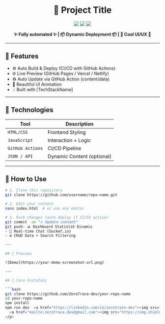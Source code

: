 <h1 align="center">🚀 Project Title</h1>

<p align="center">
  <img src="https://img.shields.io/github/license/username/repo-name?style=flat-square"/>
  <img src="https://img.shields.io/github/actions/workflow/status/username/repo-name/deploy.yml?label=CI/CD&style=flat-square"/>
  <img src="https://img.shields.io/github/last-commit/username/repo-name?style=flat-square"/>
</p>

<p align="center">
  <b>✨ Fully automated ✨ | 📦 Dynamic Deployment 📦 | 🎨 Cool UI/UX 🎨</b>
</p>

---

## 🧩 Features

- ⚙️ Auto Build & Deploy (CI/CD with GitHub Actions)
- 🌐 Live Preview (GitHub Pages / Vercel / Netlify)
- ♻️ Auto Update via GitHub Action (content/data)
- 🎉 Beautiful UI Animation
- 💡 Built with [TechStackName]

---

## 🔧 Technologies

| Tool         | Description          |
|--------------|----------------------|
| `HTML/CSS`   | Frontend Styling     |
| `JavaScript` | Interaction + Logic  |
| `GitHub Actions` | CI/CD Pipeline |
| `JSON / API` | Dynamic Content (optional) |

---

## 🚀 How to Use

```bash
# 1. Clone this repository
git clone https://github.com/username/repo-name.git

# 2. Edit your content
nano index.html  # or use any editor

# 3. Push changes (auto deploy if CI/CD active)
git commit -am "🔥 Update content"
git push- 📊 Dashboard Statistik Dinamis
- 💬 Real-time Chat (Socket.io)
- ⚙️ CRUD Data + Search Filtering

---

## 📸 Preview

![Demo](https://your-demo-screenshot-url.png)

---

## 🧩 Cara Instalasi

```bash
git clone https://github.com/ZeroTrace-dev/your-repo-name
cd your-repo-name
npm install
npm run dev  <a href="https://linkedin.com/in/zerotrace-dev"><img src="https://img.shields.io/badge/LinkedIn-Connect-blue?style=flat&logo=linkedin" /></a>
  <a href="mailto:zerotrace.dev@gmail.com"><img src="https://img.shields.io/badge/Gmail-zero--trace--dev-red?style=flat&logo=gmail" /></a>
</p>
